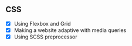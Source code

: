 ## CSS

- [X] Using Flexbox and Grid
- [X] Making a website adaptive with media queries
- [X] Using SCSS preprocessor 
